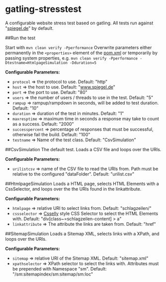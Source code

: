 gatling-stresstest
==================

A configurable website stress test based on gatling.
All tests run against "[spiegel.de](http://www.spiegel.de)" by default.

##Run the test

Start with `mvn clean verify -Pperformance`
Overwrite parameters either permanently in the `<properties>` element of the [pom.xml](<pom.xml>) or temporarily by passing system properties, e.g. `mvn clean verify -Pperformance -Dtestname=HtmlpageSimulation -Dduration=5`

**Configurable Parameters:**

* `protocol` => the protocol to use. Default: "http"
* `host` => the host to use. Default: "www.spiegel.de"
* `port` => the port to use. Default: "80"
* `users` => the number of users / threads to use in the test. Default: "5"
* `rampup` => rampup/rampdown in seconds, will be added to test duration. Default: "10"
* `duration` => duration of the test in minutes. Default: "1"
* `maxresptime` => maximum time in seconds a response may take to count as a success. Default: "2000"
* `successpercent` => percentage of responses that must be successful, otherwise fail the build. Default: "100"
* `testname` => Name of the test class. Default: "CsvSimulation"

##CsvSimulation
The default test.
Loads a CSV file and loops over the URIs.

**Configurable Parameters:**

* `urilistcsv` => name of the CSV file to read the URIs from. Path must be relative to the configured "dataFolder". Default: "urilist.csv"

##HtmlpageSimulation
Loads a HTML page, selects HTML Elements with a CssSelector, and loops over the the URIs found in the linkattribute.

**Configurable Parameters:**

* `htmlpage` => relative URI to select links from. Default: "schlagzeilen/"
* `cssselector` => [Csselly](http://jodd.org/doc/csselly/) style CSS Selector to select the HTML Elements with. Default: "div[class~=schlagzeilen-content] > a"
* `linkattribute` => The attribute the links are taken from. Default: "href"

##SitemapSimulation
Loads a Sitemap XML, selects links with a XPath, and loops over the URIs.

**Configurable Parameters:**

* `sitemap` => relative URI of the Sitemap XML. Default: "sitemap.xml"
* `xpathselector` => XPath selector to select the links with. Attributes must be prepended with Namespace "sm". Default: "/sm:sitemapindex/sm:sitemap/sm:loc"
